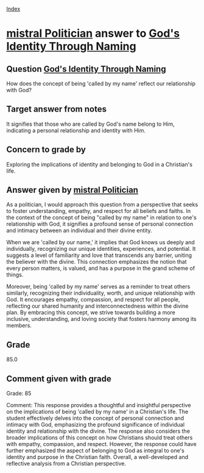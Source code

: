 
[Index](../../index.md)
# [mistral Politician](../../answering_models/mistral_Politician.md) answer to [God's Identity Through Naming](../../questions/God's_Identity_Through_Naming.md)

## Question [God's Identity Through Naming](../../questions/God's_Identity_Through_Naming.md)
How does the concept of being 'called by my name' reflect our relationship with God?

## Target answer from notes
It signifies that those who are called by God's name belong to Him, indicating a personal relationship and identity with Him.

## Concern to grade by
Exploring the implications of identity and belonging to God in a Christian's life.

## Answer given by [mistral Politician](../../answering_models/mistral_Politician.md)
 As a politician, I would approach this question from a perspective that seeks to foster understanding, empathy, and respect for all beliefs and faiths. In the context of the concept of being "called by my name" in relation to one's relationship with God, it signifies a profound sense of personal connection and intimacy between an individual and their divine entity.

When we are 'called by our name,' it implies that God knows us deeply and individually, recognizing our unique identities, experiences, and potential. It suggests a level of familiarity and love that transcends any barrier, uniting the believer with the divine. This connection emphasizes the notion that every person matters, is valued, and has a purpose in the grand scheme of things.

Moreover, being 'called by my name' serves as a reminder to treat others similarly, recognizing their individuality, worth, and unique relationship with God. It encourages empathy, compassion, and respect for all people, reflecting our shared humanity and interconnectedness within the divine plan. By embracing this concept, we strive towards building a more inclusive, understanding, and loving society that fosters harmony among its members.

## Grade
85.0

## Comment given with grade
Grade: 85

Comment: This response provides a thoughtful and insightful perspective on the implications of being 'called by my name' in a Christian's life. The student effectively delves into the concept of personal connection and intimacy with God, emphasizing the profound significance of individual identity and relationship with the divine. The response also considers the broader implications of this concept on how Christians should treat others with empathy, compassion, and respect. However, the response could have further emphasized the aspect of belonging to God as integral to one's identity and purpose in the Christian faith. Overall, a well-developed and reflective analysis from a Christian perspective.
